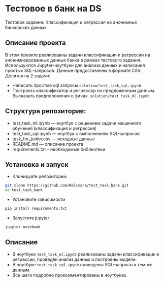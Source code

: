 # Тестовое в банк на DS

Тестовое задание: Классификация и регрессия на анонимных банковских данных

## Описание проекта

В этом проекте реализованы задачи классификации и регрессии на анонимизированных данных банка в рамках тестового задания. Используются Jupyter-ноутбуки для анализа данных и написания простых SQL-запросов. Данные предоставлены в формате CSV.
Делится на 2 задачи:
- Написать простые sql запросы `solution/test_task_sql.ipynb`
- Построить классификатор и регрессор по предложенным данным. Высказать предположения о фичах. `solution/test_task_ml.ipynb`

## Структура репозитория:
- test_task_ml.ipynb — ноутбук с решением задачи машинного обучения (классификация и регрессия)
- test_task_sql.ipynb — ноутбук с выполнением SQL-запросов
- task_for_junior.csv — исходные данные
- README.md — описание проекта
- requirements.txt - необходимые библиотеки
  
## Установка и запуск
- Клонируйте репозиторий:
``` bash
git clone https://github.com/Halssara/test_task_bank.git
cd test_task_bank
```

- Установите зависимости
``` bash
pip install requirements.txt
```

- Запустите jupyter
``` bash
jupyter notebook
```

## Описание
- В ноутбуке `test_task_ml.ipynb` реализованы задачи классификации и регрессии, проведён анализ данных и построены модели.
- В ноутбуке `test_task_sql.ipynb` приведены SQL-запросы к тем же данным.
- Все шаги подробно прокомментированы в ноутбуках.

